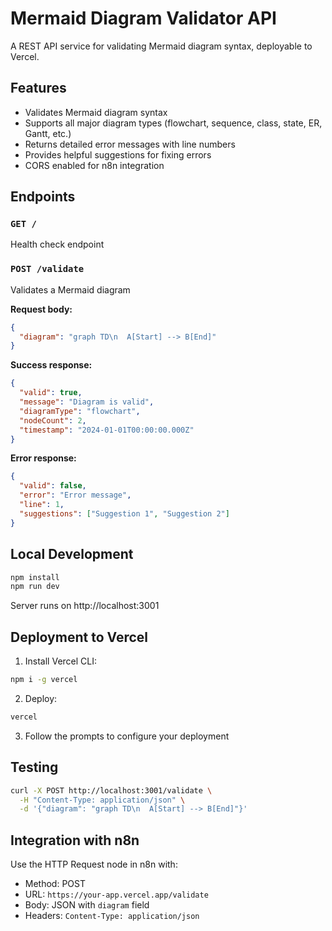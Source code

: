 # Mermaid Diagram Validator API

A REST API service for validating Mermaid diagram syntax, deployable to Vercel.

## Features

- Validates Mermaid diagram syntax
- Supports all major diagram types (flowchart, sequence, class, state, ER, Gantt, etc.)
- Returns detailed error messages with line numbers
- Provides helpful suggestions for fixing errors
- CORS enabled for n8n integration

## Endpoints

### `GET /`
Health check endpoint

### `POST /validate`
Validates a Mermaid diagram

**Request body:**
```json
{
  "diagram": "graph TD\n  A[Start] --> B[End]"
}
```

**Success response:**
```json
{
  "valid": true,
  "message": "Diagram is valid",
  "diagramType": "flowchart",
  "nodeCount": 2,
  "timestamp": "2024-01-01T00:00:00.000Z"
}
```

**Error response:**
```json
{
  "valid": false,
  "error": "Error message",
  "line": 1,
  "suggestions": ["Suggestion 1", "Suggestion 2"]
}
```

## Local Development

```bash
npm install
npm run dev
```

Server runs on http://localhost:3001

## Deployment to Vercel

1. Install Vercel CLI:
```bash
npm i -g vercel
```

2. Deploy:
```bash
vercel
```

3. Follow the prompts to configure your deployment

## Testing

```bash
curl -X POST http://localhost:3001/validate \
  -H "Content-Type: application/json" \
  -d '{"diagram": "graph TD\n  A[Start] --> B[End]"}'
```

## Integration with n8n

Use the HTTP Request node in n8n with:
- Method: POST
- URL: `https://your-app.vercel.app/validate`
- Body: JSON with `diagram` field
- Headers: `Content-Type: application/json`